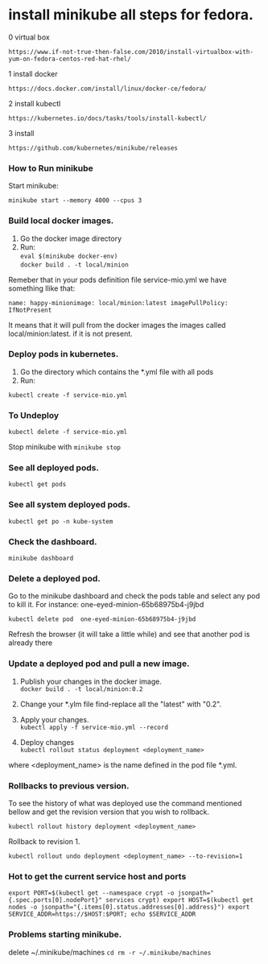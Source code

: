 # install minikube all steps for fedora. 

0 virtual box 

    https://www.if-not-true-then-false.com/2010/install-virtualbox-with-yum-on-fedora-centos-red-hat-rhel/

1 install docker
    
    https://docs.docker.com/install/linux/docker-ce/fedora/

2 install kubectl
    
    https://kubernetes.io/docs/tasks/tools/install-kubectl/

3 install 
    
    https://github.com/kubernetes/minikube/releases

### How to Run minikube

Start minikube:
 
`minikube start --memory 4000 --cpus 3`

### Build local docker images.

1) Go the docker image directory <br>
2) Run: <br>
`eval $(minikube docker-env)` <br/>
`docker build . -t local/minion`

Remeber that in your pods definition file service-mio.yml we have something llike that:

`name: happy-minionimage: local/minion:latest imagePullPolicy: IfNotPresent`

It means that it will pull from the docker images the images called local/minion:latest. if it is not present.

### Deploy pods in kubernetes.
1) Go the directory which contains the *.yml file with all pods <br>
2) Run: <br>
 
`kubectl create -f service-mio.yml`


### To Undeploy

`kubectl delete -f service-mio.yml`

Stop minikube with `minikube stop`

### See all deployed pods.

`kubectl get pods`

### See all system deployed pods.

`kubectl get po -n kube-system`

### Check the dashboard.

`minikube dashboard`

### Delete a deployed pod.

Go to the minikube dashboard and check the pods table and select any pod to kill it. 
For instance: one-eyed-minion-65b68975b4-j9jbd

`kubectl delete pod  one-eyed-minion-65b68975b4-j9jbd`

Refresh the browser (it will take a little while) and see that another pod is already there

### Update a deployed pod and pull a new image. 

1) Publish your changes  in the docker image. <br>
`docker build . -t local/minion:0.2`
2) Change your *.ylm file find-replace all the "latest" with "0.2".

3) Apply your changes. <br>
`kubectl apply -f service-mio.yml --record`

4) Deploy changes <br>
`kubectl rollout status deployment <deployment_name>` 

where <deployment_name> is the name defined in the pod file *.yml.

### Rollbacks to previous version.

To see the history of what was deployed use the command mentioned bellow and get the revision version that you wish to rollback. 

`kubectl rollout history deployment <deployment_name>` 

Rollback to revision 1. 

`kubectl rollout undo deployment <deployment_name> --to-revision=1` 

### Hot to get the current service host and ports
`export PORT=$(kubectl get --namespace crypt -o jsonpath="{.spec.ports[0].nodePort}" services crypt)
export HOST=$(kubectl get nodes -o jsonpath="{.items[0].status.addresses[0].address}")
export SERVICE_ADDR=https://$HOST:$PORT; echo $SERVICE_ADDR`


### Problems starting minikube.
delete  ~/.minikube/machines
`cd rm -r ~/.minikube/machines`
